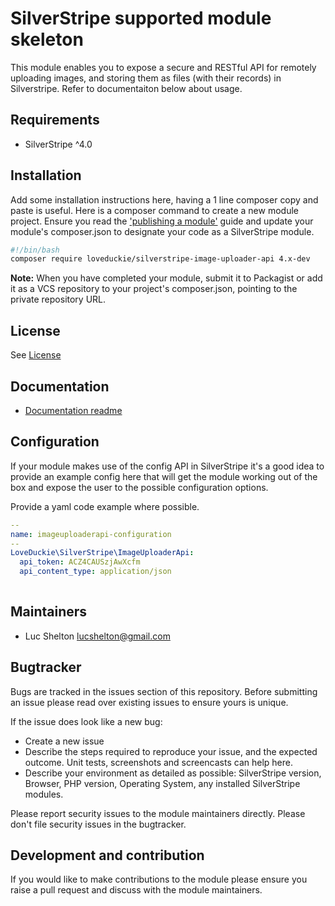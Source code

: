# SilverStripe supported module skeleton

This module enables you to expose a secure and RESTful API for remotely uploading images, and storing them as files (with their records) in Silverstripe. Refer to documentaiton below about usage.

## Requirements

* SilverStripe ^4.0

## Installation

Add some installation instructions here, having a 1 line composer copy and paste is useful.
Here is a composer command to create a new module project. Ensure you read the
['publishing a module'](https://docs.silverstripe.org/en/developer_guides/extending/how_tos/publish_a_module/) guide
and update your module's composer.json to designate your code as a SilverStripe module.

```bash
#!/bin/bash
composer require loveduckie/silverstripe-image-uploader-api 4.x-dev
```

**Note:** When you have completed your module, submit it to Packagist or add it as a VCS repository to your
project's composer.json, pointing to the private repository URL.

## License

See [License](license.md)

## Documentation

* [Documentation readme](docs/en/readme.md)

## Configuration

If your module makes use of the config API in SilverStripe it's a good idea to provide an example config
 here that will get the module working out of the box and expose the user to the possible configuration options.

Provide a yaml code example where possible.

```yaml
--
name: imageuploaderapi-configuration
--
LoveDuckie\SilverStripe\ImageUploaderApi:
  api_token: ACZ4CAUSzjAwXcfm
  api_content_type: application/json
  
```

## Maintainers

* Luc Shelton <lucshelton@gmail.com>

## Bugtracker

Bugs are tracked in the issues section of this repository. Before submitting an issue please read over
existing issues to ensure yours is unique.

If the issue does look like a new bug:

* Create a new issue
* Describe the steps required to reproduce your issue, and the expected outcome. Unit tests, screenshots
 and screencasts can help here.
* Describe your environment as detailed as possible: SilverStripe version, Browser, PHP version,
 Operating System, any installed SilverStripe modules.

Please report security issues to the module maintainers directly. Please don't file security issues in the bugtracker.

## Development and contribution

If you would like to make contributions to the module please ensure you raise a pull request and discuss with the module maintainers.

